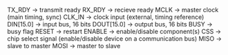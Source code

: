 TX_RDY -> transmit ready
RX_RDY -> recieve ready
MCLK -> master clock (main timing, sync)
CLK_IN -> clock input (external, timing reference)
DIN[15.0] -> input bus, 16 bits
DOUT[15.0] -> output bus, 16 bits
BUSY -> busy flag
RESET -> restart
ENABLE -> enable/disable component(s)
CSS -> chip select signal (enable/disable device on a communication bus)
MISO -> slave to master
MOSI -> master to slave
